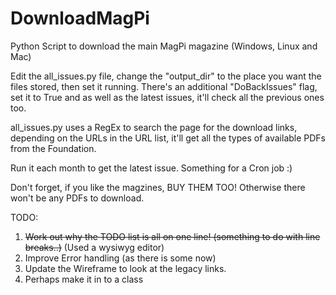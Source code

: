 
# DownloadMagPi
Python Script to download the main MagPi magazine (Windows, Linux and Mac)

Edit the all_issues.py file, change the "output_dir" to the place you want the files stored, then set it running.
There's an additional "DoBackIssues" flag, set it to True and as well as the latest issues, it'll check all the previous ones too.

all_issues.py uses a RegEx to search the page for the download links, depending on the URLs in the URL list, it'll get all the types of available PDFs from the Foundation.

Run it each month to get the latest issue.  Something for a Cron job :)

Don't forget, if you like the magzines, BUY THEM TOO!
Otherwise there won't be any PDFs to download.

TODO:
 1. ~~Work out why the TODO list is all on one line! (something to do with
    line breaks..)~~ (Used a wysiwyg editor)
 2. Improve Error handling (as there is some now)
 3. Update the Wireframe to look at the legacy links.
 3. Perhaps make it in to a class

